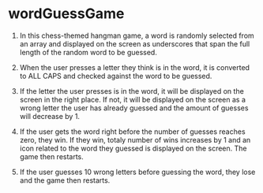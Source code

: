 # wordGuessGame

1. In this chess-themed hangman game, a word is randomly selected from an array and displayed on the screen as underscores
that span the full length of the random word to be guessed.

2. When the user presses a letter they think is in the word, it is converted to ALL CAPS and checked against the word
to be guessed.

3. If the letter the user presses is in the word, it will be displayed on the screen in the right place. If not, it will be 
displayed on the screen as a wrong letter the user has already guessed and the amount of guesses will decrease by 1.

4. If the user gets the word right before the number of guesses reaches zero, they win. If they win, totaly number of wins
increases by 1 and an icon related to the word they guessed is displayed on the screen. The game then restarts.

5. If the user guesses 10 wrong letters before guessing the word, they lose and the game then restarts.